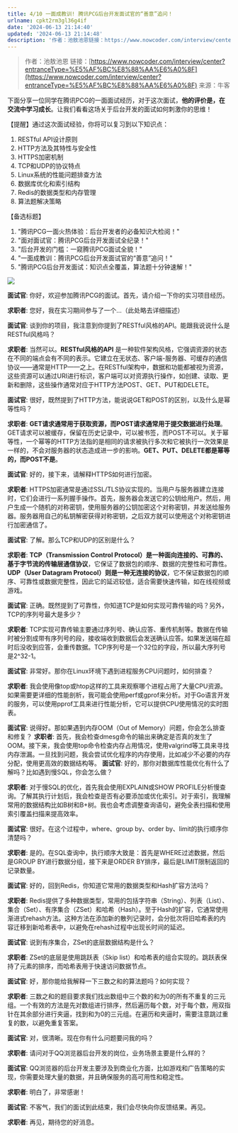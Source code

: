 ```yaml
---
title: 4/10 一面成教训! 腾讯PCG后台开发面试官的“善意”追问！
urlname: cpkt2rm3gl36g4if
date: '2024-06-13 21:14:40'
updated: '2024-06-13 21:14:48'
description: '作者：池敖池恩链接：https://www.nowcoder.com/interview/center?entranceType=%E5%AF%BC%E8%88%AA%E6%A0%8F来源：牛客下面分享一位同学在腾讯PCG的一面面试经历，对于这次面试，他的评价是，在交流中学习成长。让我们看看这...'
---
```

> 作者：池敖池恩
> 链接：[https://www.nowcoder.com/interview/center?entranceType=%E5%AF%BC%E8%88%AA%E6%A0%8F](https://www.nowcoder.com/interview/center?entranceType=%E5%AF%BC%E8%88%AA%E6%A0%8F)
> 来源：牛客

下面分享一位同学在腾讯PCG的一面面试经历，对于这次面试，**他的评价是，在交流中学习成长**。让我们看看这场关于后台开发的面试如何刺激你的思维！

【提醒】通过这次面试经验，你将可以复习到以下知识点：

1. RESTful API设计原则
2. HTTP方法及其特性与安全性
3. HTTPS加密机制
4. TCP和UDP的协议特点
5. Linux系统的性能问题排查方法
6. 数据库优化和索引结构
7. Redis的数据类型和内存管理
8. 算法题解决策略

【备选标题】

1. "腾讯PCG一面火热体验：后台开发者的必备知识大检阅！"
2. "面对面试官：腾讯PCG后台开发面试全纪录！"
3. "后台开发的门槛：一窥腾讯PCG面试全貌！"
4. "一面成教训：腾讯PCG后台开发面试官的“善意”追问！"
5. "腾讯PCG后台开发面试：知识点全覆盖，算法题十分钟速解！"

![](https://oss1.aistar.cool/elog-offer-now/53599936f96c8421c420da2ec2183891.jpeg)

**面试官**: 你好，欢迎参加腾讯PCG的面试。首先，请介绍一下你的实习项目经历。

**求职者**: 您好，我在实习期间参与了一个...（此处略去详细描述）

**面试官**: 谈到你的项目，我注意到你提到了RESTful风格的API。能跟我说说什么是RESTful风格吗？

**求职者**: 当然可以。**RESTful风格的API** 是一种软件架构风格，它强调资源的状态在不同的端点会有不同的表示。它建立在无状态、客户端-服务器、可缓存的通信协议——通常是HTTP——之上。在RESTful架构中，数据和功能都被视为资源，这些资源可以通过URI进行标识，客户端可以对资源执行操作，如创建、读取、更新和删除，这些操作通常对应于HTTP方法POST、GET、PUT和DELETE。

**面试官**: 很好，既然提到了HTTP方法，能说说GET和POST的区别，以及什么是幂等性吗？

**求职者**: **GET请求通常用于获取资源，而POST请求通常用于提交数据进行处理**。GET请求可以被缓存，保留在历史记录中，可以被书签，而POST不可以。关于幂等性，一个幂等的HTTP方法指的是相同的请求被执行多次和它被执行一次效果是一样的，不会对服务器的状态造成进一步的影响。**GET、PUT、DELETE都是幂等的，而POST不是**。

**面试官**: 好的，接下来，请解释HTTPS如何进行加密。

**求职者**: HTTPS加密通常是通过SSL/TLS协议实现的。当用户与服务器建立连接时，它们会进行一系列握手操作。首先，服务器会发送它的公钥给用户。然后，用户生成一个随机的对称密钥，使用服务器的公钥加密这个对称密钥，并发送给服务器。服务器用自己的私钥解密获得对称密钥，之后双方就可以使用这个对称密钥进行加密通信了。

**面试官**: 了解。那么TCP和UDP的区别是什么？

**求职者**: **TCP（Transmission Control Protocol）是一种面向连接的、可靠的、基于字节流的传输层通信协议**，它保证了数据包的顺序、数据的完整性和可靠性。**UDP（User Datagram Protocol）则是一种无连接的协议**，它不保证数据包的顺序、可靠性或数据完整性，因此它的延迟较低，适合需要快速传输，如在线视频或游戏。

**面试官**: 正确。既然提到了可靠性，你知道TCP是如何实现可靠传输的吗？另外，TCP的序列号最大是多少？

**求职者**: TCP实现可靠传输主要通过序列号、确认应答、重传机制等。数据在传输时被分割成带有序列号的段，接收端收到数据后会发送确认应答。如果发送端在超时后没收到应答，会重传数据。TCP序列号是一个32位的字段，所以最大序列号是2^32-1。

**面试官**: 非常好。那你在Linux环境下遇到进程服务CPU问题时，如何排查？

**求职者**: 我会使用像top或htop这样的工具来观察哪个进程占用了大量CPU资源。如果需要更详细的性能剖析，我可能会使用perf或gprof来分析。对于Go语言开发的服务，可以使用pprof工具来进行性能分析，它可以提供CPU使用情况的实时图表。

**面试官**: 说得好。那如果遇到内存OOM（Out of Memory）问题，你会怎么排查和修复？
**求职者**: 首先，我会检查dmesg命令的输出来确定是否真的发生了OOM。接下来，我会使用top命令检查内存占用情况，使用valgrind等工具来寻找内存泄漏。一旦找到问题，我会尝试优化程序的内存使用，比如减少不必要的内存分配，使用更高效的数据结构等。
**面试官**: 好的，那你对数据库性能优化有什么了解吗？比如遇到慢SQL，你会怎么做？

**求职者**: 对于慢SQL的优化，首先我会使用EXPLAIN或SHOW PROFILE分析慢查询。了解其执行计划后，我会检查是否有必要添加或优化索引。对于索引，我理解常用的数据结构比如B树和B+树。我也会考虑调整查询语句，避免全表扫描和使用索引覆盖扫描来提高效率。

**面试官**: 很好。在这个过程中，where、group by、order by、limit的执行顺序你清楚吗？

**求职者**: 是的。在SQL查询中，执行顺序大致是：首先是WHERE过滤数据，然后是GROUP BY进行数据分组，接下来是ORDER BY排序，最后是LIMIT限制返回的记录数量。

**面试官**: 好的，回到Redis，你知道它常用的数据类型和Hash扩容方法吗？

**求职者**: Redis提供了多种数据类型，常用的包括字符串（String）、列表（List）、集合（Set）、有序集合（ZSet）和哈希（Hash）。至于Hash的扩容，它通常使用渐进式rehash方法。这种方法在添加新的散列记录时，会分批次将旧哈希表的内容迁移到新哈希表中，以避免在rehash过程中出现长时间的延迟。

**面试官**: 说到有序集合，ZSet的底层数据结构是什么？

**求职者**: ZSet的底层是使用跳跃表（Skip list）和哈希表的组合实现的。跳跃表保持了元素的排序，而哈希表用于快速访问数据节点。

**面试官**: 好，那你能给我解释一下三数之和的算法题吗？如何实现？

**求职者**: 三数之和的题目要求我们找出数组中三个数的和为0的所有不重复的三元组。一个有效的方法是先对数组进行排序，然后遍历每个数，对于每个数，用双指针在其余部分进行夹逼，找到和为0的三元组。在遍历和夹逼时，需要注意跳过重复的数，以避免重复答案。

**面试官**: 对，很清晰。现在你有什么问题要问我的吗？

**求职者**: 请问对于QQ浏览器后台开发的岗位，业务场景主要是什么样的？

**面试官**: QQ浏览器的后台开发主要涉及到商业化方面，比如游戏和广告策略的实现，你需要处理大量的数据，并且确保服务的高可用性和稳定性。

**求职者**: 明白了，非常感谢！

**面试官**: 不客气，我们的面试到此结束，我们会尽快向你反馈结果。再见。

**求职者**: 再见，期待您的好消息。


 
